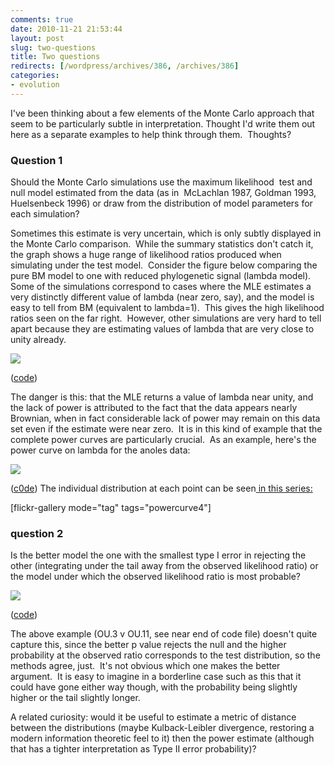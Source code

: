 ```yaml
---
comments: true
date: 2010-11-21 21:53:44
layout: post
slug: two-questions
title: Two questions
redirects: [/wordpress/archives/386, /archives/386]
categories:
- evolution
---
```


I've been thinking about a few elements of the Monte Carlo approach that seem to be particularly subtle in interpretation. Thought I'd write them out here as a separate examples to help think through them.  Thoughts?


### Question 1


Should the Monte Carlo simulations use the maximum likelihood  test and null model estimated from the data (as in  McLachlan 1987, Goldman 1993, Huelsenbeck 1996) or draw from the distribution of model parameters for each simulation?

Sometimes this estimate is very uncertain, which is only subtly displayed in the Monte Carlo comparison.  While the summary statistics don't catch it, the graph shows a huge range of likelihood ratios produced when simulating under the test model.  Consider the figure below comparing the pure BM model to one with reduced phylogenetic signal (lambda model).  Some of the simulations correspond to cases where the MLE estimates a very distinctly different value of lambda (near zero, say), and the model is easy to tell from BM (equivalent to lambda=1).  This gives the high likelihood ratios seen on the far right.  However, other simulations are very hard to tell apart because they are estimating values of lambda that are very close to unity already.

![]( http://farm6.staticflickr.com/5281/5191048330_4dcb0f36c5_o.png )


([code](https://github.com/cboettig/Comparative-Phylogenetics/commit/cb1161cd2c091aa0e037434ec03df14fc91e3360#diff-2))

The danger is this: that the MLE returns a value of lambda near unity, and the lack of power is attributed to the fact that the data appears nearly Brownian, when in fact considerable lack of power may remain on this data set even if the estimate were near zero.  It is in this kind of example that the  complete power curves are particularly crucial.  As an example, here's the power curve on lambda for the anoles data:

![]( http://farm5.staticflickr.com/4151/5197061110_d98d0e4ebe_o.png )


([c0de](https://github.com/cboettig/Comparative-Phylogenetics/commit/d0ec8f66fdeaa93b97590215d14825dc448396fd#diff-0))
The individual distribution at each point can be seen[ in this series:](http://www.flickr.com/photos/cboettig/tags/powercurve4/)

[flickr-gallery mode="tag" tags="powercurve4"]


### question 2


Is the better model the one with the smallest type I error in rejecting the other (integrating under the tail away from the observed likelihood ratio) or the model under which the observed likelihood ratio is most probable?

![]( http://farm5.staticflickr.com/4112/5195799728_97244df623_o.png )


([code](https://github.com/cboettig/Comparative-Phylogenetics/commit/6d76ce8a000ededec08f6bf7459d48da02e1f545#diff-1))

The above example (OU.3 v OU.11, see near end of code file) doesn't quite capture this, since the better p value rejects the null and the higher probability at the observed ratio corresponds to the test distribution, so the methods agree, just.  It's not obvious which one makes the better argument.  It is easy to imagine in a borderline case such as this that it could have gone either way though, with the probability being slightly higher or the tail slightly longer.

A related curiosity: would it be useful to estimate a metric of distance between the distributions (maybe Kulback-Leibler divergence, restoring a modern information theoretic feel to it) then the power estimate (although that has a tighter interpretation as Type II error probability)?
